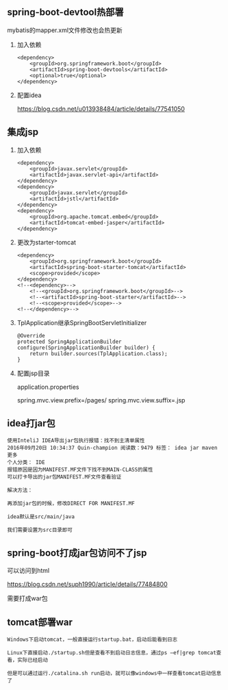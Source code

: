## spring-boot-devtool热部署

mybatis的mapper.xml文件修改也会热更新

1. 加入依赖

    ```
    <dependency>
        <groupId>org.springframework.boot</groupId>
        <artifactId>spring-boot-devtools</artifactId>
        <optional>true</optional>
    </dependency>
    ```
2. 配置idea

    https://blog.csdn.net/u013938484/article/details/77541050


## 集成jsp

1. 加入依赖

    ```
    <dependency>
        <groupId>javax.servlet</groupId>
        <artifactId>javax.servlet-api</artifactId>
    </dependency>
    <dependency>
        <groupId>javax.servlet</groupId>
        <artifactId>jstl</artifactId>
    </dependency>
    <dependency>
        <groupId>org.apache.tomcat.embed</groupId>
        <artifactId>tomcat-embed-jasper</artifactId>
    </dependency>
    ```
2. 更改为starter-tomcat

   ```
   <dependency>
       <groupId>org.springframework.boot</groupId>
       <artifactId>spring-boot-starter-tomcat</artifactId>
       <scope>provided</scope>
   </dependency>
   <!--<dependency>-->
       <!--<groupId>org.springframework.boot</groupId>-->
       <!--<artifactId>spring-boot-starter</artifactId>-->
       <!--<scope>provided</scope>-->
   <!--</dependency>-->
   ```
        
2. TplApplication继承SpringBootServletInitializer

    ```
    @Override
    protected SpringApplicationBuilder configure(SpringApplicationBuilder builder) {
        return builder.sources(TplApplication.class);
    }
    ```
3. 配置jsp目录

   application.properties
   
   spring.mvc.view.prefix=/pages/
   spring.mvc.view.suffix=.jsp   
 
 
## idea打jar包

```
使用InteliJ IDEA导出jar包执行报错：找不到主清单属性
2016年09月20日 10:34:37 Quin-champion 阅读数：9479 标签： idea jar maven  更多
个人分类： IDE
报错原因是因为MANIFEST.MF文件下找不到MAIN-CLASS的属性
可以打卡导出的jar包MANIFEST.MF文件查看验证

解决方法：

再添加jar包的时候，修改DIRECT FOR MANIFEST.MF

idea默认是src/main/java

我们需要设置为src目录即可
``` 

## spring-boot打成jar包访问不了jsp

可以访问到html

https://blog.csdn.net/suph1990/article/details/77484800

需要打成war包

## tomcat部署war

```
Windows下启动tomcat，一般直接运行startup.bat，启动后能看到日志

Linux下直接启动./startup.sh但是查看不到启动日志信息，通过ps –ef|grep tomcat查看，实际已经启动

但是可以通过运行./catalina.sh run启动，就可以像windows中一样查看tomcat启动信息了
```
